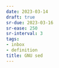 ```yaml
---
date: 2023-03-14
draft: true
sr-due: 2023-03-16
sr-ease: 250
sr-interval: 3
tags:
- inbox
- definition
title: GNU sed
---
```


